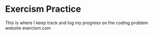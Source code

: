 # Exercism Practice
This is where I keep track and log my progress on the coding problem website exercism.com
